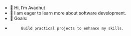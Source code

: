 - 👋 Hi, I’m Avadhut 
- 🌱  I am eager to learn more about software development.
- 🎯 Goals:
-          Build practical projects to enhance my skills.
 
 
